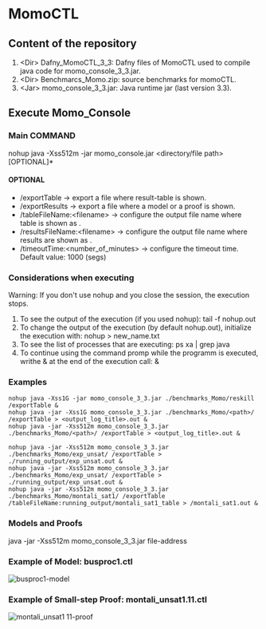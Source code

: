 # MomoCTL 

## Content of the repository

1. \<Dir\> Dafny_MomoCTL_3_3: Dafny files of MomoCTL used to compile java code for momo_console_3_3.jar. 
2. \<Dir\> Benchmarcs_Momo.zip: source benchmarks for momoCTL.
3. \<Jar\> momo_console_3_3.jar: Java runtime jar (last version 3.3).

## Execute Momo_Console

### Main COMMAND

nohup java -Xss512m -jar momo_console.jar <directory/file path> [OPTIONAL]*

#### OPTIONAL

- /exportTable -> export a file where result-table is shown.
- /exportResults -> export a file where a model or a proof is shown.
- /tableFileName:\<filename\> -> configure the output file name where table is shown as <filename>.
- /resultsFileName:\<filename\> -> configure the output file name where results are shown as <filename>.
- /timeoutTime:\<number_of_minutes\> -> configure the timeout time. Default value: 1000 (segs)


###  Considerations when executing

Warning: If you don't use nohup and you close the session, the execution stops.

1. To see the output of the execution (if you used nohup): 
tail -f nohup.out
2. To change the output of the execution (by default nohup.out), initialize the execution with: 
nohup <command> > new_name.txt
3. To see the list of processes that are executing:
ps xa | grep java
4. To continue using the command promp while the programm is executed, writhe & at the end of the execution call: 
<command> &

### Examples
```
nohup java -Xss1G -jar momo_console_3_3.jar ./benchmarks_Momo/reskill /exportTable &
nohup java -jar -Xss1G momo_console_3_3.jar ./benchmarks_Momo/<path>/ /exportTable > <output_log_title>.out &  
nohup java -jar -Xss512m momo_console_3_3.jar ./benchmarks_Momo/<path>/ /exportTable > <output_log_title>.out &  

nohup java -jar -Xss512m momo_console_3_3.jar ./benchmarks_Momo/exp_unsat/ /exportTable > ./running_output/exp_unsat.out &
nohup java -jar -Xss512m momo_console_3_3.jar ./benchmarks_Momo/exp_unsat/ /exportTable > ./running_output/exp_unsat.out & 
nohup java -jar -Xss512m momo_console_3_3.jar ./benchmarks_Momo/montali_sat1/ /exportTable /tableFileName:running_output/montali_sat1_table > /montali_sat1.out &   

```
 
### Models and Proofs
java -jar -Xss512m momo_console_3_3.jar file-address

### Example of Model: busproc1.ctl
![busproc1-model](https://user-images.githubusercontent.com/23459019/161607179-d1466e93-1c96-49cd-b2f4-0331550775a6.JPG)
 
 ### Example of Small-step Proof: montali_unsat1.11.ctl
![montali_unsat1 11-proof](https://user-images.githubusercontent.com/23459019/161712469-c267cdd8-7a9c-43a7-a367-666b5dbd822d.JPG)


 
